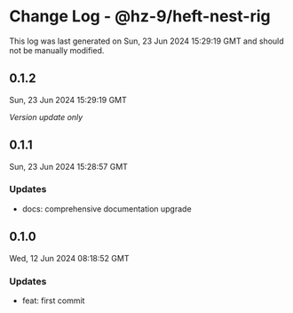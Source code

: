 # Change Log - @hz-9/heft-nest-rig

This log was last generated on Sun, 23 Jun 2024 15:29:19 GMT and should not be manually modified.

## 0.1.2
Sun, 23 Jun 2024 15:29:19 GMT

_Version update only_

## 0.1.1
Sun, 23 Jun 2024 15:28:57 GMT

### Updates

- docs: comprehensive documentation upgrade

## 0.1.0
Wed, 12 Jun 2024 08:18:52 GMT

### Updates

- feat: first commit

